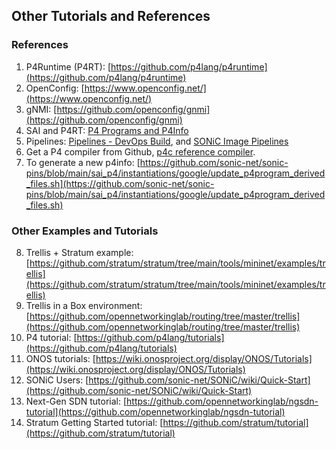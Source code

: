 <!--
Copyright 2021-present Open Networking Foundation

SPDX-License-Identifier: Apache-2.0
-->

## Other Tutorials and References

### References

1. P4Runtime (P4RT): [https://github.com/p4lang/p4runtime](https://github.com/p4lang/p4runtime)
2. OpenConfig: [https://www.openconfig.net/](https://www.openconfig.net/)
3. gNMI: [https://github.com/openconfig/gnmi](https://github.com/openconfig/gnmi)
4. SAI and P4RT: [P4 Programs and P4Info](https://github.com/pins/SONiC/blob/p4rt_hld/doc/pins/p4rt_app_hld.md#p4-programs--p4info)
5. Pipelines: [Pipelines - DevOps Build](https://dev.azure.com/mssonic/build/_build),
   and [SONiC Image Pipelines](https://sonic-build.azurewebsites.net/ui/sonic/pipelines)
6. Get a P4 compiler from Github, [p4c reference compiler](https://github.com/p4lang/p4c).
7. To generate a new p4info: [https://github.com/sonic-net/sonic-pins/blob/main/sai_p4/instantiations/google/update_p4program_derived_files.sh](https://github.com/sonic-net/sonic-pins/blob/main/sai_p4/instantiations/google/update_p4program_derived_files.sh)

### Other Examples and Tutorials

8. Trellis + Stratum example: [https://github.com/stratum/stratum/tree/main/tools/mininet/examples/trellis](https://github.com/stratum/stratum/tree/main/tools/mininet/examples/trellis)
9. Trellis in a Box environment: [https://github.com/opennetworkinglab/routing/tree/master/trellis](https://github.com/opennetworkinglab/routing/tree/master/trellis)
10. P4 tutorial: [https://github.com/p4lang/tutorials](https://github.com/p4lang/tutorials)
11. ONOS tutorials: [https://wiki.onosproject.org/display/ONOS/Tutorials](https://wiki.onosproject.org/display/ONOS/Tutorials)
12. SONiC Users: [https://github.com/sonic-net/SONiC/wiki/Quick-Start](https://github.com/sonic-net/SONiC/wiki/Quick-Start)
13. Next-Gen SDN tutorial: [https://github.com/opennetworkinglab/ngsdn-tutorial](https://github.com/opennetworkinglab/ngsdn-tutorial)
14. Stratum Getting Started tutorial: [https://github.com/stratum/tutorial](https://github.com/stratum/tutorial)
